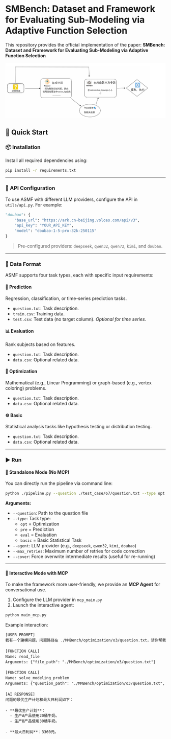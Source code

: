 # SMBench: Dataset and Framework for Evaluating Sub-Modeling via Adaptive Function Selection
This repository provides the official implementation of the paper: **SMBench: Dataset and Framework for Evaluating Sub-Modeling via Adaptive Function Selection**

<p align="center">   <img src="./assets/pipeline.png" alt="AMML Pipeline" width="700"> </p>

## 🚀 Quick Start

### 📦 Installation

Install all required dependencies using:

```bash
pip install -r requirements.txt
```

------

### 🔐 API Configuration

To use ASMF with different LLM providers, configure the API in `utils/api.py`.
 For example:

```python
"doubao": {
    "base_url": "https://ark.cn-beijing.volces.com/api/v3",
    "api_key": "YOUR_API_KEY",
    "model": "doubao-1-5-pro-32k-250115"
}
```

> Pre-configured providers: `deepseek`, `qwen32`, `qwen72`, `kimi`, and `doubao`.

------

### 📁 Data Format

ASMF supports four task types, each with specific input requirements:

#### 🔮 Prediction

Regression, classification, or time-series prediction tasks.

- `question.txt`: Task description.
- `train.csv`: Training data.
- `test.csv`: Test data (no target column). *Optional for time series.*

#### 📊 Evaluation

Rank subjects based on features.

- `question.txt`: Task description.
- `data.csv`: Optional related data.

#### 🧠 Optimization

Mathematical (e.g., Linear Programming) or graph-based (e.g., vertex coloring) problems.

- `question.txt`: Task description.
- `data.csv`: Optional related data.

#### ⚙️ Basic

Statistical analysis tasks like hypothesis testing or distribution testing.

- `question.txt`: Task description.
- `data.csv`: Optional related data.

------

### ▶️ Run

#### 🔧 Standalone Mode (No MCP)

You can directly run the pipeline via command line:

```bash
python ./pipeline.py --question ./test_case/o7/question.txt --type opt --agent deepseek --max_retries 3 --cover
```

**Arguments:**

- `--question`: Path to the question file
- `--type`: Task type:
  - `opt` = Optimization
  - `pre` = Prediction
  - `eval` = Evaluation
  - `basic` = Basic Statistical Task
- `--agent`: LLM provider (e.g., `deepseek`, `qwen32`, `kimi`, `doubao`)
- `--max_retries`: Maximum number of retries for code correction
- `--cover`: Force overwrite intermediate results (useful for re-running)

------

#### 🧠 Interactive Mode with MCP

To make the framework more user-friendly, we provide an **MCP Agent** for conversational use.

1. Configure the LLM provider in `mcp_main.py`
2. Launch the interactive agent:

```bash
python main_mcp.py
```

Example interaction:

```txt
[USER PROMPT]
我有一个建模问题，问题路径在 ./MMBench/optimization/o3/question.txt，请你帮我解决一下，我要知道答案。

[FUNCTION CALL]
Name: read_file  
Arguments: {"file_path": "./MMBench/optimization/o3/question.txt"}

[FUNCTION CALL]
Name: solve_modeling_problem  
Arguments: {"question_path": "./MMBench/optimization/o3/question.txt", "type": "opt"}

[AI RESPONSE]
问题的最优生产计划和最大日利润如下：

- **最优生产计划**：
  - 生产A产品使用20桶牛奶。
  - 生产B产品使用30桶牛奶。

- **最大日利润**：3360元。
```

